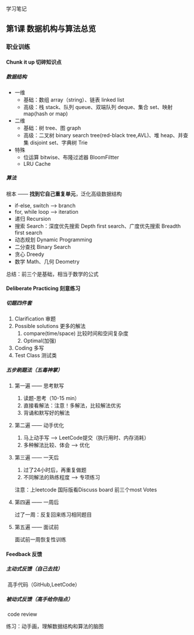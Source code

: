 学习笔记

## 第1课 数据机构与算法总览




### 职业训练

#### Chunk it up 切碎知识点

##### 数据结构

- 一维
  - 基础：数组 array（string）、链表 linked list
  - 高级：栈 stack、队列 queue、双端队列 deque、集合 set、映射 map(hash or map)
- 二维
  - 基础：树 tree、图 graph
  - 高级：二叉树 binary search tree(red-black tree,AVL)、堆 heap、并查集 disjoint set、字典树 Trie
- 特殊
  - 位运算 bitwise、布隆过滤器 BloomFiltter
  - LRU Cache



##### 算法 

根本 —— **找到它自己重复单元**，泛化高级数据结构

- if-else, switch --> branch
- for, while loop --> iteration
- 递归 Recursion
- 搜索 Search：深度优先搜索 Depth first search、广度优先搜索 Breadth first search
- 动态规划 Dynamic Programming
- 二分查找 Binary Search
- 贪心 Dreedy
- 数学 Math、几何 Deometry

总结：前三个是基础，相当于数学的公式



#### Deliberate Practicing 刻意练习

##### 切题四件套

1. Clarification 审题
2. Possible solutions 更多的解法
   1. compare(time/space) 比较时间和空间复杂度
   2. Optimal(加强)
3. Coding 多写
4. Test Class 测试类



##### 五步刷题法（五毒神掌）

1. 第一遍 —— 思考默写

   1. 读题-思考（10-15 min）
   2. 直接看解法：注意！多解法，比较解法优劣
   3. 背诵和默写好的解法

2. 第二遍 —— 动手优化

   1. 马上动手写 --> LeetCode提交（执行用时、内存消耗）
   2. 多种解法比较、体会 --> 优化

3. 第三遍 —— 一天后

   1. 过了24小时后，再重复做题
   2. 不同解法的熟练程度 --> 专项练习

   注意：上leetcode 国际版看Discuss board 前三个most Votes

4. 第四遍 —— 一周后

   过了一周：反复回来练习相同题目

5. 第五遍 —— 面试前

   面试前一周恢复性训练



#### Feedback 反馈

##### 	主动式反馈（自己去找）

​		高手代码（GitHub,LeetCode）		

##### 	被动式反馈（高手给你指点）

​		code review



练习：动手画，理解数据结构和算法的脑图

